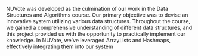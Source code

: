 NUVote was developed as the culmination of our work in the Data Structures and Algorithms course. Our primary objective was to devise an innovative system utilizing various data structures. Throughout the course, we gained a comprehensive understanding of different data structures, and this project provided us with the opportunity to practically implement our knowledge. In NUVote, we've leveraged ArrayLists and Hashmaps, effectively integrating them into our system
